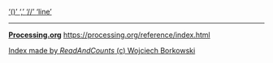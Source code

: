 [ ‘()’ ](https://processing.org/reference/parentheses.html)	[ ‘,’ ](https://processing.org/reference/comma.html)	[ ‘//’ ](https://processing.org/reference/comment.html)	[ ‘line’ ](https://processing.org/reference/line_.html)	


----
[__Processing.org__](http://Processing.org/) <https://processing.org/reference/index.html>


[Index made by _ReadAndCounts_ (c) Wojciech Borkowski](https://github.com/borkowsk/bookProcessingEN/tree/main/33_extensions/readandcounts)

